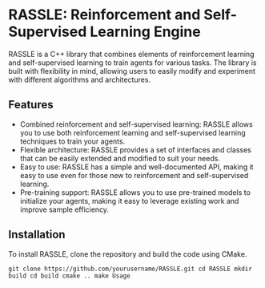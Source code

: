 # RASSLE: Reinforcement and Self-Supervised Learning Engine
RASSLE is a C++ library that combines elements of reinforcement learning and self-supervised learning to train agents for various tasks. The library is built with flexibility in mind, allowing users to easily modify and experiment with different algorithms and architectures.

## Features
- Combined reinforcement and self-supervised learning: RASSLE allows you to use both reinforcement learning and self-supervised learning techniques to train your agents.
- Flexible architecture: RASSLE provides a set of interfaces and classes that can be easily extended and modified to suit your needs.
- Easy to use: RASSLE has a simple and well-documented API, making it easy to use even for those new to reinforcement and self-supervised learning.
- Pre-training support: RASSLE allows you to use pre-trained models to initialize your agents, making it easy to leverage existing work and improve sample efficiency.

## Installation
To install RASSLE, clone the repository and build the code using CMake.

`git clone https://github.com/yourusername/RASSLE.git
cd RASSLE
mkdir build
cd build
cmake ..
make
Usage`
